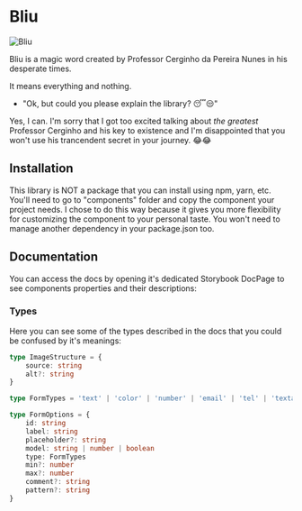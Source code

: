 # Bliu

![Bliu](https://firebasestorage.googleapis.com/v0/b/qalaya-painel.appspot.com/o/qalaya%2Fbliu.png?alt=media&token=e35f68bf-7839-4821-acf1-84cf156aedf3)

Bliu is a magic word created by Professor Cerginho da Pereira Nunes in his desperate times.

It means everything and nothing.

- "Ok, but could you please explain the library? 😴😒"

Yes, I can. I'm sorry that I got too excited talking about _the greatest_ Professor Cerginho and his key to existence and I'm disappointed that you won't use his trancendent secret in your journey. 😂😂

## Installation

This library is NOT a package that you can install using npm, yarn, etc. You'll need to go to "components" folder and copy the component your project needs.
I chose to do this way because it gives you more flexibility for customizing the component to your personal taste. You won't need to manage another dependency in your package.json too.

## Documentation

You can access the docs by opening it's dedicated Storybook DocPage to see components properties and their descriptions: 

### Types

Here you can see some of the types described in the docs that you could be confused by it's meanings:

```ts
type ImageStructure = {
    source: string
    alt?: string
}

type FormTypes = 'text' | 'color' | 'number' | 'email' | 'tel' | 'textarea' | 'checkbox' | 'date' | 'password'

type FormOptions = {
    id: string
    label: string
    placeholder?: string
    model: string | number | boolean
    type: FormTypes
    min?: number
    max?: number
    comment?: string
    pattern?: string
}
```
